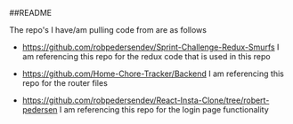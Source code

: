 ##README

The repo's I have/am pulling code from are as follows

- https://github.com/robpedersendev/Sprint-Challenge-Redux-Smurfs
  I am referencing this repo for the redux code that is used in this repo

- https://github.com/Home-Chore-Tracker/Backend
  I am referencing this repo for the router files

- https://github.com/robpedersendev/React-Insta-Clone/tree/robert-pedersen
  I am referencing this repo for the login page functionality
